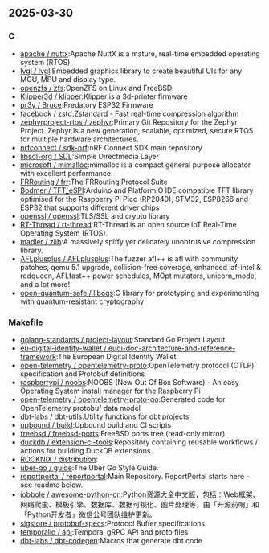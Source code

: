 ## 2025-03-30

### C

* [apache / nuttx](https://github.com/apache/nuttx):Apache NuttX is a mature, real-time embedded operating system (RTOS)
* [lvgl / lvgl](https://github.com/lvgl/lvgl):Embedded graphics library to create beautiful UIs for any MCU, MPU and display type.
* [openzfs / zfs](https://github.com/openzfs/zfs):OpenZFS on Linux and FreeBSD
* [Klipper3d / klipper](https://github.com/Klipper3d/klipper):Klipper is a 3d-printer firmware
* [pr3y / Bruce](https://github.com/pr3y/Bruce):Predatory ESP32 Firmware
* [facebook / zstd](https://github.com/facebook/zstd):Zstandard - Fast real-time compression algorithm
* [zephyrproject-rtos / zephyr](https://github.com/zephyrproject-rtos/zephyr):Primary Git Repository for the Zephyr Project. Zephyr is a new generation, scalable, optimized, secure RTOS for multiple hardware architectures.
* [nrfconnect / sdk-nrf](https://github.com/nrfconnect/sdk-nrf):nRF Connect SDK main repository
* [libsdl-org / SDL](https://github.com/libsdl-org/SDL):Simple Directmedia Layer
* [microsoft / mimalloc](https://github.com/microsoft/mimalloc):mimalloc is a compact general purpose allocator with excellent performance.
* [FRRouting / frr](https://github.com/FRRouting/frr):The FRRouting Protocol Suite
* [Bodmer / TFT_eSPI](https://github.com/Bodmer/TFT_eSPI):Arduino and PlatformIO IDE compatible TFT library optimised for the Raspberry Pi Pico (RP2040), STM32, ESP8266 and ESP32 that supports different driver chips
* [openssl / openssl](https://github.com/openssl/openssl):TLS/SSL and crypto library
* [RT-Thread / rt-thread](https://github.com/RT-Thread/rt-thread):RT-Thread is an open source IoT Real-Time Operating System (RTOS).
* [madler / zlib](https://github.com/madler/zlib):A massively spiffy yet delicately unobtrusive compression library.
* [AFLplusplus / AFLplusplus](https://github.com/AFLplusplus/AFLplusplus):The fuzzer afl++ is afl with community patches, qemu 5.1 upgrade, collision-free coverage, enhanced laf-intel & redqueen, AFLfast++ power schedules, MOpt mutators, unicorn_mode, and a lot more!
* [open-quantum-safe / liboqs](https://github.com/open-quantum-safe/liboqs):C library for prototyping and experimenting with quantum-resistant cryptography

### Makefile

* [golang-standards / project-layout](https://github.com/golang-standards/project-layout):Standard Go Project Layout
* [eu-digital-identity-wallet / eudi-doc-architecture-and-reference-framework](https://github.com/eu-digital-identity-wallet/eudi-doc-architecture-and-reference-framework):The European Digital Identity Wallet
* [open-telemetry / opentelemetry-proto](https://github.com/open-telemetry/opentelemetry-proto):OpenTelemetry protocol (OTLP) specification and Protobuf definitions
* [raspberrypi / noobs](https://github.com/raspberrypi/noobs):NOOBS (New Out Of Box Software) - An easy Operating System install manager for the Raspberry Pi
* [open-telemetry / opentelemetry-proto-go](https://github.com/open-telemetry/opentelemetry-proto-go):Generated code for OpenTelemetry protobuf data model
* [dbt-labs / dbt-utils](https://github.com/dbt-labs/dbt-utils):Utility functions for dbt projects.
* [upbound / build](https://github.com/upbound/build):Upbound build and CI scripts
* [freebsd / freebsd-ports](https://github.com/freebsd/freebsd-ports):FreeBSD ports tree (read-only mirror)
* [duckdb / extension-ci-tools](https://github.com/duckdb/extension-ci-tools):Repository containing reusable workflows / actions for building DuckDB extensions
* [ROCKNIX / distribution](https://github.com/ROCKNIX/distribution):
* [uber-go / guide](https://github.com/uber-go/guide):The Uber Go Style Guide.
* [reportportal / reportportal](https://github.com/reportportal/reportportal):Main Repository. ReportPortal starts here - see readme below.
* [jobbole / awesome-python-cn](https://github.com/jobbole/awesome-python-cn):Python资源大全中文版，包括：Web框架、网络爬虫、模板引擎、数据库、数据可视化、图片处理等，由「开源前哨」和「Python开发者」微信公号团队维护更新。
* [sigstore / protobuf-specs](https://github.com/sigstore/protobuf-specs):Protocol Buffer specifications
* [temporalio / api](https://github.com/temporalio/api):Temporal gRPC API and proto files
* [dbt-labs / dbt-codegen](https://github.com/dbt-labs/dbt-codegen):Macros that generate dbt code
